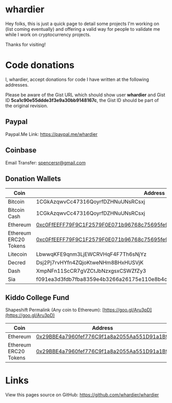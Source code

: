 # whardier

Hey folks, this is just a quick page to detail some projects I'm working on (list coming eventually) and offering a valid way for people to validate me while I work on cryptocurrency projects.

Thanks for visiting!

# Code donations

I, whardier, accept donations for code I have written at the following addresses.

Please be aware of the Gist URL which should show user **whardier** and Gist ID **5ca1c90e55ddde3f3e9a30bb9148167c**, the Gist ID should be part of the original revision.

## Paypal

Paypal.Me Link: https://paypal.me/whardier

## Coinbase

Email Transfer: spencersr@gmail.com

## Donation Wallets

Coin | Address
--- | ---
Bitcoin | 1CGkAzqwvCc47316QoyrfDZHNuUNsRCsxj
Bitcoin Cash | 1CGkAzqwvCc47316QoyrfDZHNuUNsRCsxj
Ethereum | [0xc0FfEEFF79F9C1F2579F0E071b96768c75695fe9](https://etherscan.io/address/0xc0ffeeff79f9c1f2579f0e071b96768c75695fe9)
Ethereum ERC20 Tokens | [0xc0FfEEFF79F9C1F2579F0E071b96768c75695fe9](https://etherscan.io/address/0xc0ffeeff79f9c1f2579f0e071b96768c75695fe9)
Litecoin | LbwwqKFE9qnm3LjEWCRVHqF4F7Th6sNjYz
Decred | Dsj2Pj7rvHYfn4ZQjoKtweNHm8BHxHUSVjK
Dash | XmpNFn11ScCR7gVZCtJbNzxgsxCSWZfZy3
Sia | f091ea3d3fdb7fba8359e4b3266a26175e110e8b4cfcdb682c0ad89b87744f483b7f97a5a609

## Kiddo College Fund

Shapeshift Permalink (Any coin to Ethereum): [https://goo.gl/Aru3pD](https://goo.gl/Aru3pD)

Coin | Address
--- | ---
Ethereum | [0x29BBE4a7960fef776C9f1a8a2055Aa551D91a1B9](https://etherscan.io/address/0x29BBE4a7960fef776C9f1a8a2055Aa551D91a1B9)
Ethereum ERC20 Tokens| [0x29BBE4a7960fef776C9f1a8a2055Aa551D91a1B9](https://etherscan.io/address/0x29BBE4a7960fef776C9f1a8a2055Aa551D91a1B9)

# Links

View this pages source on GitHub: https://github.com/whardier/whardier
